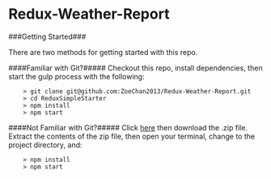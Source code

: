 # Redux-Weather-Report

###Getting Started###

There are two methods for getting started with this repo.

####Familiar with Git?#####
Checkout this repo, install dependencies, then start the gulp process with the following:

```
	> git clone git@github.com:ZoeChan2013/Redux-Weather-Report.git
	> cd ReduxSimpleStarter
	> npm install
	> npm start
```

####Not Familiar with Git?#####
Click [here](https://github.com/ZoeChan2013/Redux-Weather-Report) then download the .zip file.  Extract the contents of the zip file, then open your terminal, change to the project directory, and:

```
	> npm install
	> npm start
```
